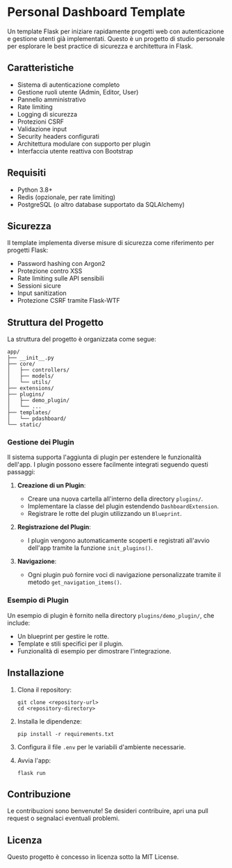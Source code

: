 # Personal Dashboard Template

Un template Flask per iniziare rapidamente progetti web con autenticazione e gestione utenti già implementati. Questo è un progetto di studio personale per esplorare le best practice di sicurezza e architettura in Flask.

## Caratteristiche

- Sistema di autenticazione completo
- Gestione ruoli utente (Admin, Editor, User)
- Pannello amministrativo
- Rate limiting
- Logging di sicurezza
- Protezioni CSRF
- Validazione input
- Security headers configurati
- Architettura modulare con supporto per plugin
- Interfaccia utente reattiva con Bootstrap

## Requisiti

- Python 3.8+
- Redis (opzionale, per rate limiting)
- PostgreSQL (o altro database supportato da SQLAlchemy)

## Sicurezza

Il template implementa diverse misure di sicurezza come riferimento per progetti Flask:
- Password hashing con Argon2
- Protezione contro XSS
- Rate limiting sulle API sensibili
- Sessioni sicure
- Input sanitization
- Protezione CSRF tramite Flask-WTF

## Struttura del Progetto

La struttura del progetto è organizzata come segue:

```
app/
├── __init__.py
├── core/
│   ├── controllers/
│   ├── models/
│   └── utils/
├── extensions/
├── plugins/
│   ├── demo_plugin/
│   └── ...
├── templates/
│   └── pdashboard/
└── static/
```

### Gestione dei Plugin

Il sistema supporta l'aggiunta di plugin per estendere le funzionalità dell'app. I plugin possono essere facilmente integrati seguendo questi passaggi:

1. **Creazione di un Plugin**:
   - Creare una nuova cartella all'interno della directory `plugins/`.
   - Implementare la classe del plugin estendendo `DashboardExtension`.
   - Registrare le rotte del plugin utilizzando un `Blueprint`.

2. **Registrazione del Plugin**:
   - I plugin vengono automaticamente scoperti e registrati all'avvio dell'app tramite la funzione `init_plugins()`.

3. **Navigazione**:
   - Ogni plugin può fornire voci di navigazione personalizzate tramite il metodo `get_navigation_items()`.

### Esempio di Plugin

Un esempio di plugin è fornito nella directory `plugins/demo_plugin/`, che include:

- Un blueprint per gestire le rotte.
- Template e stili specifici per il plugin.
- Funzionalità di esempio per dimostrare l'integrazione.

## Installazione

1. Clona il repository:
   ```
   git clone <repository-url>
   cd <repository-directory>
   ```

2. Installa le dipendenze:
   ```
   pip install -r requirements.txt
   ```

3. Configura il file `.env` per le variabili d'ambiente necessarie.

4. Avvia l'app:
   ```
   flask run
   ```

## Contribuzione

Le contribuzioni sono benvenute! Se desideri contribuire, apri una pull request o segnalaci eventuali problemi.

## Licenza

Questo progetto è concesso in licenza sotto la MIT License.